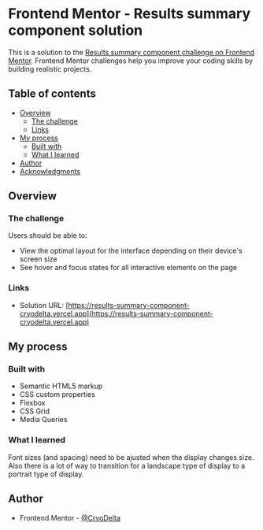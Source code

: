 # Frontend Mentor - Results summary component solution

This is a solution to the [Results summary component challenge on Frontend Mentor](https://www.frontendmentor.io/challenges/results-summary-component-CE_K6s0maV). Frontend Mentor challenges help you improve your coding skills by building realistic projects. 

## Table of contents

- [Overview](#overview)
  - [The challenge](#the-challenge)
  - [Links](#links)
- [My process](#my-process)
  - [Built with](#built-with)
  - [What I learned](#what-i-learned)
- [Author](#author)
- [Acknowledgments](#acknowledgments)

## Overview

### The challenge

Users should be able to:

- View the optimal layout for the interface depending on their device's screen size
- See hover and focus states for all interactive elements on the page

### Links

- Solution URL: [https://results-summary-component-cryodelta.vercel.app](https://results-summary-component-cryodelta.vercel.app)

## My process

### Built with

- Semantic HTML5 markup
- CSS custom properties
- Flexbox
- CSS Grid
- Media Queries

### What I learned

Font sizes (and spacing) need to be ajusted when the display changes size.
Also there is a lot of way to transition for a landscape type of display to a portrait type of display.

## Author

- Frontend Mentor - [@CryoDelta](https://www.frontendmentor.io/profile/CryoDelta)